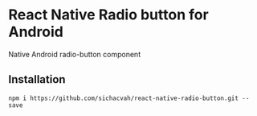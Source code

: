 # React Native Radio button for Android

Native Android radio-button component


## Installation

```
npm i https://github.com/sichacvah/react-native-radio-button.git --save
```
